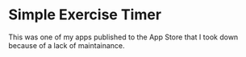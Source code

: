 # Simple Exercise Timer
This was one of my apps published to the App Store that I took down because of a lack of maintainance.
